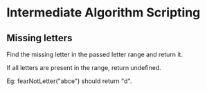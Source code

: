 # Intermediate Algorithm Scripting
## Missing letters

Find the missing letter in the passed letter range and return it.

If all letters are present in the range, return undefined.

Eg: fearNotLetter("abce") should return "d".